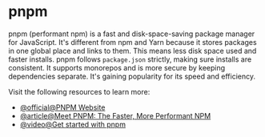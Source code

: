 # pnpm

pnpm (performant npm) is a fast and disk-space-saving package manager for JavaScript. It's different from npm and Yarn because it stores packages in one global place and links to them. This means less disk space used and faster installs. pnpm follows `package.json` strictly, making sure installs are consistent. It supports monorepos and is more secure by keeping dependencies separate. It's gaining popularity for its speed and efficiency.

Visit the following resources to learn more:

- [@official@PNPM Website](https://pnpm.io)
- [@article@Meet PNPM: The Faster, More Performant NPM](https://blog.bitsrc.io/pnpm-javascript-package-manager-4b5abd59dc9)
- [@video@Get started with pnpm](https://www.youtube.com/watch?v=MvbReZDSKHI)
